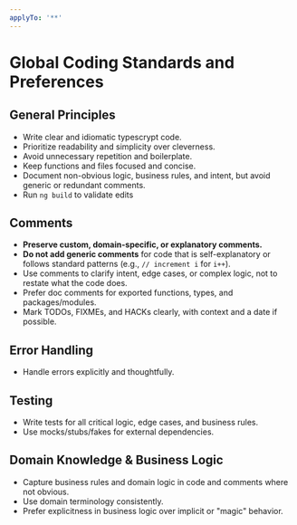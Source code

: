 ```yaml
---
applyTo: '**'
---
```

# Global Coding Standards and Preferences

## General Principles
- Write clear and idiomatic typescrypt code.
- Prioritize readability and simplicity over cleverness.
- Avoid unnecessary repetition and boilerplate.
- Keep functions and files focused and concise.
- Document non-obvious logic, business rules, and intent, but avoid generic or redundant comments.
- Run `ng build` to validate edits

## Comments
- **Preserve custom, domain-specific, or explanatory comments.**
- **Do not add generic comments** for code that is self-explanatory or follows standard patterns (e.g., `// increment i` for `i++`).
- Use comments to clarify intent, edge cases, or complex logic, not to restate what the code does.
- Prefer doc comments for exported functions, types, and packages/modules.
- Mark TODOs, FIXMEs, and HACKs clearly, with context and a date if possible.

## Error Handling
- Handle errors explicitly and thoughtfully.

## Testing
- Write tests for all critical logic, edge cases, and business rules.
- Use mocks/stubs/fakes for external dependencies.

## Domain Knowledge & Business Logic
- Capture business rules and domain logic in code and comments where not obvious.
- Use domain terminology consistently.
- Prefer explicitness in business logic over implicit or "magic" behavior.

